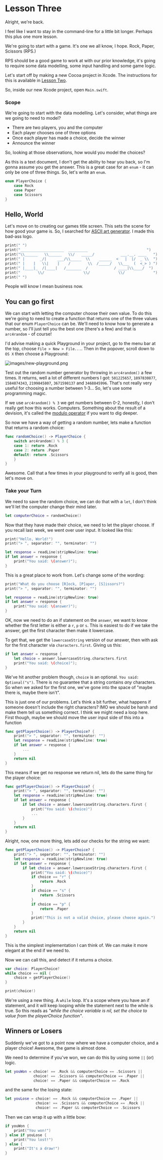 # Lesson Three 

Alright, we're back. 

I feel like I want to stay in the command-line for a little bit longer. Perhaps this plus one more lesson.

We're going to start with a game. It's one we all know, I hope. Rock, Paper, Scissors (RPS.) 

RPS should be a good game to work at with our prior knowledge, it's going to require some data modelling, some input handling and some game logic.

Let's start off by making a new Cocoa project in Xcode. The instructions for this is available in [Lesson Two](https://github.com/artsy/Swift-at-Artsy/tree/master/Fledgling/Lesson%20Two#xcode).

So, inside our new Xcode project, open `Main.swift`.  

### Scope

We're going to start with the data modelling. Let's consider, what things are we going to need to model?

* There are two players, you and the computer
* Each player chooses one of three options
* Once each player has made a choice, decide the winner
* Announce the winner

So, looking at those observations, how would you model the choices?

As this is a text document, I don't get the ability to hear you back, so I'm gonna assume you get the answer. This is a great case for an `enum` - it can only be one of three things. So, let's write an `enum`.

```swift
enum PlayerChoice {
    case Rock
    case Paper
    case Scissors
}
```

## Hello, World

Let's move on to creating our games title screen. This sets the scene for how good your game is. So, I searched for [ASCII art generator](https://duckduckgo.com/?q=ASCII+generator&t=osx&ia=web). I made this bad-ass logo.

```swift
print(" ")
print("____________________  _________                           ")
print("\\______   \\______   \\/   _____/            ___.__. ____   ")
print(" |       _/|     ___/\\_____  \\    ______  <   |  |/  _ \\  ")
print(" |    |   \\|    |    /        \\  /_____/   \\___  (  <_> ) ")
print(" |____|_  /|____|   /_______  /            / ____|\\____/  ")
print("        \\/                  \\/             \\/             ")
print(" ")
``` 

People will know I mean business now.

## You can go first

We can start with letting the computer choose their own value. To do this we're going to need to create a function that returns one of the three values that our enum `PlayerChoice` can be. We'll need to know how to generate a number, so I'll just tell you the best one (there's a few) and that is `arc4random` - of course!

I'd advise making a quick Playground in your project, go to the menu bar at the top, choose `File > New > File...`. Then in the popover, scroll down to `OS X` then choose a Playground:

![images/new-playground.png](images/new-playground.png)

Test out the random number generator by throwing in `arc4random()` a few times. It returns, well a lot of different numbers I got: `501225657`, `1897830877`, `1584874343`, `2199845807`, `3671598137` and `3468845996`. That's not really very useful for choosing a number between 1-3... So, let's use some programming magic. 

If we use `arc4random() % 3` we get numbers between 0-2, honestly, I don't really get how this works. Computers. Something about the result of a devision, it's called the [modulo operator](http://duckduckgo.com/?q=modulo+operator) if you want to dig deeper. 

So now we have a way of getting a random number, lets make a function that returns a random choice:

```swift
func randomChoice() -> PlayerChoice {
    switch arc4random() % 3 {
    case 1: return .Rock
    case 2: return .Paper
    default: return .Scissors
    }
}
```

Awesome. Call that a few times in your playground to verify all is good, then let's move on.

### Take your Turn

We need to save the random choice, we can do that with a `let`, I don't think we'll let the computer change their mind later. 

```swift
let computerChoice = randomChoice()
```

Now that they have made their choice, we need to let the player choose. If you recall last week, we went over user input. It looked like this:

```swift
print("Hello, World!")
print("> ", separator: "", terminator: "")

let response = readLine(stripNewline: true)
if let answer = response {
    print("You said: \(answer)");
}
```

This is a great place to work from. Let's change some of the wording:

```swift
print("What do you choose [R]ock, [P]aper, [S]issors?")
print("> ", separator: "", terminator: "")

let response = readLine(stripNewline: true)
if let answer = response {
    print("You said: \(answer)");
}
```

OK, now we need to do an if statement on the `answer`, we want to know whether the first 
letter is either a `r`, `p` or `s`. This is easiest to do if we take the answer, get the first character
then make it lowercase.

To get that, we get the `lowercaseString` version of our answer, then with ask for the first character
via `characters.first`. Giving us this:

```swift
if let answer = response {
    let choice = answer.lowercaseString.characters.first
    print("You said: \(choice)");
}
```

We've hit another problem though, `choice` is an optional. `You said: Optional("s")`. There is no guarantee that a string contains 
_any_ characters. So when we asked for the first one, we've gone into the space of "maybe there is, maybe there isn't".

This is just one of our problems. Let's think a bit further, what happens if someone doesn't include the right characters? 
IMO we should be harsh and make them tell us something correct. I think we might need a loop here. First though, maybe we should
move the user input side of this into a function  

```swift
func getPlayerChoice() -> PlayerChoice? {
    print("> ", separator: "", terminator: "")
    let response = readLine(stripNewline: true)
    if let answer = response {
        ...
    }
    return nil
}
```

This means if we get no response we return nil, lets do the same thing for the player choice:

```swift
func getPlayerChoice() -> PlayerChoice? {
    print("> ", separator: "", terminator: "")
    let response = readLine(stripNewline: true)
    if let answer = response {
        if let choice = answer.lowercaseString.characters.first {
            print("You said: \(choice)")
            ...
        }
    }
    return nil
}
```

Alright, now, one more thing, lets add our checks for the string we want:

```swift
func getPlayerChoice() -> PlayerChoice? {
    print("> ", separator: "", terminator: "")
    let response = readLine(stripNewline: true)
    if let answer = response {
        if let choice = answer.lowercaseString.characters.first {
            print("You said: \(choice)")
            if choice == "r" {
                return .Rock
            }
            if choice == "s" {
                return .Scissors
            }
            if choice == "p" {
                return .Paper
            }
            print("This is not a valid choice, please choose again.")
        }
    }
    return nil
}
```

This is the simplest implementation I can think of. We can make it more elegant at the end if we need to.

Now we can call this, and detect if it returns a choice.

```swift
var choice: PlayerChoice?
while choice == nil {
    choice = getPlayerChoice()
}

print(choice!)
```

We're using a new thing. A `while` loop. It's a scope where you have an if statement, and it will keep looping
while the statement next to the while is true. So this reads as _"while the choice variable is nil, set the 
choice to value from the playerChoice function"_. 

## Winners or Losers

Suddenly we've got to a point now where we have a computer choice, and a player choice! Awesome, the game is almost done.

We need to determine if you've won, we can do this by using some `||` (or) logic.

```swift
let youWon = choice! == .Rock && computerChoice == .Scissors ||
             choice! == .Scissors && computerChoice == .Paper ||
             choice! == .Paper && computerChoice == .Rock
```

and the same for the losing state:

```swift
let youLose = choice! == .Rock && computerChoice == .Paper ||
              choice! == .Scissors && computerChoice == .Rock ||
              choice! == .Paper && computerChoice == .Scissors
```

Then we can wrap it up with a little bow:

```swift
if youWon {
    print("You won!")
} else if youLose {
    print("You lost!")
} else {
    print("It's a draw!")
}
```